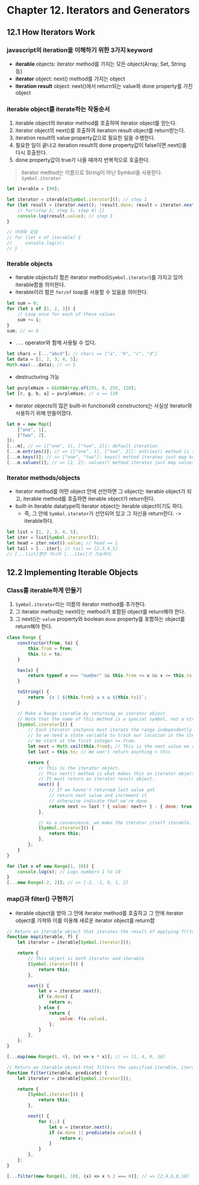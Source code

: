 # Chapter 12. Iterators and Generators

## 12.1 How Iterators Work

### javascript의 iteration을 이해하기 위한 3가지 keyword

-   **iterable** objects: iterator method를 가지는 모든 object(Array, Set, String 등)
-   **iterator** object: next() method를 가지는 object
-   **iteration result** object: next()에서 return되는 value와 done property를 가진 object

### iterable object를 iterate하는 작동순서

1. iterable object의 iterator method를 호출하여 iterator object를 얻는다.
2. iterator object의 next()를 호출하여 iteration result object를 return받는다.
3. iteration result의 value property값으로 필요한 일을 수행한다.
4. 필요한 일이 끝나고 iteration result의 done property값이 false이면 next()를 다시 호출한다.
5. done property값이 true가 나올 때까지 반복적으로 호출한다.

> iterator method는 이름으로 String이 아닌 Symbol을 사용한다. `Symbol.iterator`

```javascript
let iterable = [99];

let iterator = iterable[Symbol.iterator](); // step 1
for (let result = iterator.next(); !result.done; result = iterator.next()) {
    // for(step 2; step 5; step 4) {}
    console.log(result.value); // step 3
}

// 아래와 같음
// for (let x of iterable) {
//     console.log(x);
// }
```

### Iterable objects

-   Iterable objects라 함은 iterator method(`Symbol.iterator`)를 가지고 있어 iterable함을 의미한다.
-   iterable이라 함은 `for/of` loop를 사용할 수 있음을 의미한다.

```javascript
let sum = 0;
for (let i of [1, 2, 3]) {
    // Loop once for each of these values
    sum += i;
}
sum; // => 6
```

-   `...` operator와 함께 사용될 수 있다.

```javascript
let chars = [..."abcd"]; // chars == ["a", "b", "c", "d"]
let data = [1, 2, 3, 4, 5];
Math.max(...data); // => 5
```

-   destructuring 가능

```javascript
let purpleHaze = Uint8Array.of(255, 0, 255, 128);
let [r, g, b, a] = purpleHaze; // a == 128
```

-   iterator objects의 많은 built-in functions와 constructors는 사실상 iterator와 사용하기 위해 만들어졌다.

```javascript
let m = new Map([
    ["one", 1],
    ["two", 2],
]);
[...m]; // => [["one", 1], ["two", 2]]: default iteration
[...m.entries()]; // => [["one", 1], ["two", 2]]: entries() method is the same
[...m.keys()]; // => ["one", "two"]: keys() method iterates just map keys
[...m.values()]; // => [1, 2]: values() method iterates just map values
```

### Iterator methods/objects

-   iterator method를 어떤 object 안에 선언하면 그 object는 iterable object가 되고, iterable method를 호출하면 iterable object가 return된다.
-   built-in iterable datatype의 iterator object는 iterable object이기도 하다.
    -   즉, 그 안에 `Symbol.iterator`가 선언되어 있고 그 자신을 return한다. -> iterable하다.

```javascript
let list = [1, 2, 3, 4, 5];
let iter = list[Symbol.iterator]();
let head = iter.next().value; // head == 1
let tail = [...iter]; // tail == [2,3,4,5]
// [...list]뿐만 아니라 [...iter]가 가능하다.
```

## 12.2 Implementing Iterable Objects

### Class를 iterable하게 만들기

1. `Symbol.iterator`라는 이름의 iterator method를 추가한다.
2. 그 iterator method는 next라는 method가 포함된 object를 return해야 한다.
3. 그 next()는 `value` property와 boolean `done` property를 포함하는 object를 return해야 한다.

```javascript
class Range {
    constructor(from, to) {
        this.from = from;
        this.to = to;
    }

    has(x) {
        return typeof x === "number" && this.from <= x && x <= this.to;
    }

    toString() {
        return `{x | ${this.from} ≤ x ≤ ${this.to}}`;
    }

    // Make a Range iterable by returning an iterator object.
    // Note that the name of this method is a special symbol, not a string.
    [Symbol.iterator]() {
        // Each iterator instance must iterate the range independently of others.
        // So we need a state variable to track our location in the iteration.
        // We start at the first integer >= from.
        let next = Math.ceil(this.from); // This is the next value we return
        let last = this.to; // We won't return anything > this

        return {
            // This is the iterator object.
            // This next() method is what makes this an iterator object.
            // It must return an iterator result object.
            next() {
                // If we haven't returned last value yet
                // return next value and increment it
                // otherwise indicate that we're done.
                return next <= last ? { value: next++ } : { done: true };
            },

            // As a convenience, we make the iterator itself iterable.
            [Symbol.iterator]() {
                return this;
            },
        };
    }
}

for (let x of new Range(1, 10)) {
    console.log(x); // Logs numbers 1 to 10
}
[...new Range(-2, 2)]; // => [-2, -1, 0, 1, 2]
```

### map()과 filter() 구현하기

-   iterable object을 받아 그 안에 iterator method를 호출하고 그 안에 iterator object를 가져와 이를 이용해 새로운 iterator object를 return함

```javascript
// Return an iterable object that iterates the result of applying f()to each value from the source iterable
function map(iterable, f) {
    let iterator = iterable[Symbol.iterator]();

    return {
        // This object is both iterator and iterable
        [Symbol.iterator]() {
            return this;
        },

        next() {
            let v = iterator.next();
            if (v.done) {
                return v;
            } else {
                return {
                    value: f(v.value),
                };
            }
        },
    };
}

[...map(new Range(1, 4), (x) => x * x)]; // => [1, 4, 9, 16]
```

```javascript
// Return an iterable object that filters the specified iterable, iterating only those elements for which the predicate returns true
function filter(iterable, predicate) {
    let iterator = iterable[Symbol.iterator]();

    return {
        [Symbol.iterator]() {
            return this;
        },

        next() {
            for (;;) {
                let v = iterator.next();
                if (v.done || predicate(v.value)) {
                    return v;
                }
            }
        },
    };
}

[...filter(new Range(1, 10), (x) => x % 2 === 0)]; // => [2,4,6,8,10]
```
